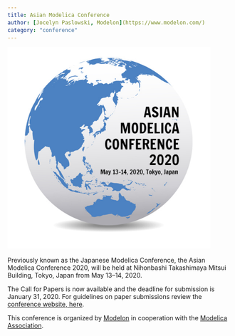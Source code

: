 ```yaml
---
title: Asian Modelica Conference
author: [Jocelyn Paslowski, Modelon](https://www.modelon.com/)
category: "conference"
---
```


![](asian_conference.png)

Previously known as the Japanese Modelica Conference, the Asian Modelica Conference 2020, will be held at Nihonbashi Takashimaya Mitsui Building, Tokyo, Japan from May 13–14, 2020.

The Call for Papers is now available and the deadline for submission is January 31, 2020. For guidelines on paper submissions review the [conference website, here](https://2020.asian.conference.modelica.org/).

This conference is organized by [Modelon](https://www.modelon.com/) in cooperation with the [Modelica Association](https://www.modelica.org/).
